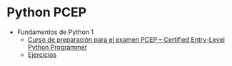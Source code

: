 # Python PCEP

* Fundamentos de Python 1
    * [Curso de preparación para el examen PCEP – Certified Entry-Level Python Programmer](https://github.com/OpenWebinarsNet/Certificaci-n-Python-PCEP/tree/main/PCEP)
    * [Ejercicios](https://github.com/josedom24/ejercicios_python_pcep)
